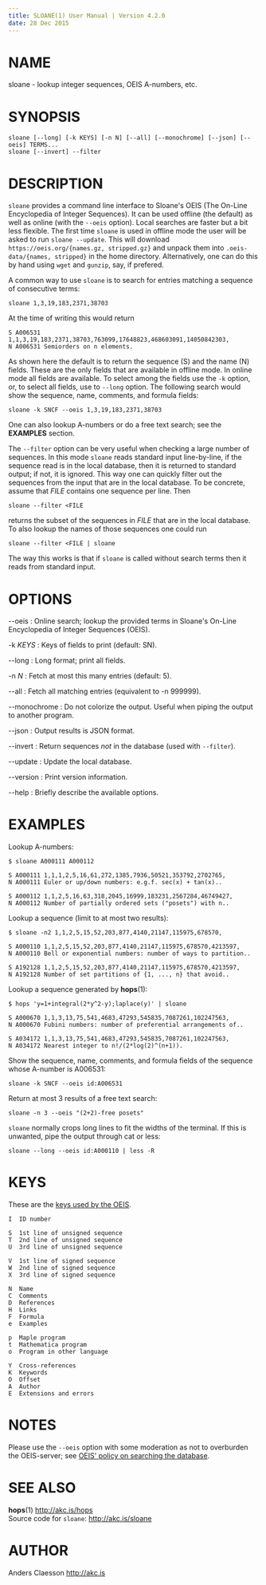 ```yaml
---
title: SLOANE(1) User Manual | Version 4.2.0
date: 28 Dec 2015
---
```


# NAME

sloane - lookup integer sequences, OEIS A-numbers, etc.

# SYNOPSIS

`sloane [--long] [-k KEYS] [-n N] [--all] [--monochrome] [--json] [--oeis] TERMS...`  
`sloane [--invert] --filter`  

# DESCRIPTION

`sloane` provides a command line interface to Sloane's OEIS (The On-Line
Encyclopedia of Integer Sequences). It can be used offline (the default)
as well as online (with the `--oeis` option). Local searches are faster
but a bit less flexible. The first time `sloane` is used in offline mode
the user will be asked to run `sloane --update`. This will download
`https://oeis.org/{names.gz, stripped.gz}` and unpack them into
`.oeis-data/{names, stripped}` in the home directory. Alternatively,
one can do this by hand using `wget` and `gunzip`, say, if prefered.

A common way to use `sloane` is to search for entries matching a
sequence of consecutive terms:

    sloane 1,3,19,183,2371,38703

At the time of writing this would return

    S A006531 1,1,3,19,183,2371,38703,763099,17648823,468603091,14050842303,
    N A006531 Semiorders on n elements.

As shown here the default is to return the sequence (S) and the name (N)
fields. These are the only fields that are available in offline mode. In
online mode all fields are available. To select among the fields use the
`-k` option, or, to select all fields, use to `--long` option. The
following search would show the sequence, name, comments, and formula
fields:

    sloane -k SNCF --oeis 1,3,19,183,2371,38703

One can also lookup A-numbers or do a free text search; see the
**EXAMPLES** section.

The `--filter` option can be very useful when checking a large number of
sequences.  In this mode `sloane` reads standard input line-by-line, if
the sequence read is in the local database, then it is returned to
standard output; if not, it is ignored. This way one can quickly filter
out the sequences from the input that are in the local database. To be
concrete, assume that *FILE* contains one sequence per line. Then

    sloane --filter <FILE

returns the subset of the sequences in *FILE* that are in the local
database. To also lookup the names of those sequences one could run

    sloane --filter <FILE | sloane

The way this works is that if `sloane` is called without search terms
then it reads from standard input.

# OPTIONS

--oeis
:   Online search; lookup the provided terms in Sloane's On-Line Encyclopedia
    of Integer Sequences (OEIS).

-k *KEYS*
:   Keys of fields to print (default: SN).

--long
:   Long format; print all fields.

-n *N*
:   Fetch at most this many entries (default: 5).

--all
:   Fetch all matching entries (equivalent to -n 999999).

--monochrome
:   Do not colorize the output. Useful when piping the output to another
    program.

--json
:   Output results is JSON format.

--invert
:   Return sequences *not* in the database (used with `--filter`).

--update
:   Update the local database.

--version
:   Print version information.

--help
:   Briefly describe the available options.

# EXAMPLES

Lookup A-numbers:

    $ sloane A000111 A000112
    
    S A000111 1,1,1,2,5,16,61,272,1385,7936,50521,353792,2702765,
    N A000111 Euler or up/down numbers: e.g.f. sec(x) + tan(x)..
    
    S A000112 1,1,2,5,16,63,318,2045,16999,183231,2567284,46749427,
    N A000112 Number of partially ordered sets ("posets") with n..

Lookup a sequence (limit to at most two results):

    $ sloane -n2 1,1,2,5,15,52,203,877,4140,21147,115975,678570,
    
    S A000110 1,1,2,5,15,52,203,877,4140,21147,115975,678570,4213597,
    N A000110 Bell or exponential numbers: number of ways to partition..
    
    S A192128 1,1,2,5,15,52,203,877,4140,21147,115975,678570,4213597,
    N A192128 Number of set partitions of {1, ..., n} that avoid..

Lookup a sequence generated by **hops**(1):

    $ hops 'y=1+integral(2*y^2-y);laplace(y)' | sloane

    S A000670 1,1,3,13,75,541,4683,47293,545835,7087261,102247563,
    N A000670 Fubini numbers: number of preferential arrangements of..

    S A034172 1,1,3,13,75,541,4683,47293,545835,7087261,102247563,
    N A034172 Nearest integer to n!/(2*log(2)^(n+1)).

Show the sequence, name, comments, and formula fields of the sequence
whose A-number is A006531:

    sloane -k SNCF --oeis id:A006531

Return at most 3 results of a free text search:

    sloane -n 3 --oeis "(2+2)-free posets"

`sloane` normally crops long lines to fit the widths of the terminal. If
this is unwanted, pipe the output through cat or less:

    sloane --long --oeis id:A000110 | less -R

# KEYS

These are the [keys used by the OEIS](http://oeis.org/eishelp2.html).

    I  ID number

    S  1st line of unsigned sequence
    T  2nd line of unsigned sequence
    U  3rd line of unsigned sequence

    V  1st line of signed sequence
    W  2nd line of signed sequence
    X  3rd line of signed sequence

    N  Name
    C  Comments
    D  References
    H  Links
    F  Formula
    e  Examples

    p  Maple program
    t  Mathematica program
    o  Program in other language

    Y  Cross-references
    K  Keywords
    O  Offset
    A  Author
    E  Extensions and errors

# NOTES

Please use the `--oeis` option with some moderation as not to overburden
the OEIS-server; see [OEIS' policy on searching the database](
http://oeis.org/wiki/Welcome#Policy_on_Searching_the_Database).

# SEE ALSO

**hops**(1) <http://akc.is/hops>  
Source code for `sloane`: <http://akc.is/sloane>

# AUTHOR

Anders Claesson <http://akc.is>

